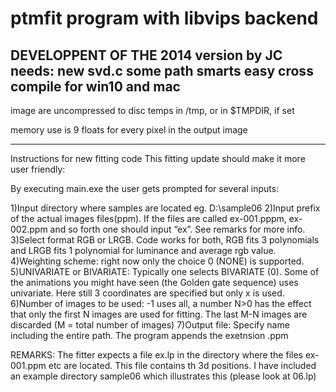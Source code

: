 # ptmfit program with libvips backend
DEVELOPPENT OF THE 2014 version by JC
needs: 
new svd.c
some path smarts
easy cross compile for win10 and mac
----------

image are uncompressed to disc temps in /tmp, or in $TMPDIR, if set

memory use is 9 floats for every pixel in the output image



----------------------------


Instructions for new fitting code
This fitting update should make it more user friendly:

By executing main.exe the user gets prompted for several inputs:

1)Input directory where samples are located eg. D:\sample06
2)Input prefix of the actual images files(ppm). If the files are called
ex-001.pppm, ex-002.ppm and so forth one should input “ex”. See remarks for
more info.
3)Select format RGB or LRGB. Code works for both, RGB fits 3 polynomials and
LRGB fits 1 polynomial for luminance and average rgb value.
4)Weighting scheme: right now only the choice 0 (NONE) is supported.
5)UNIVARIATE or BIVARIATE: Typically one selects  BIVARIATE (0). Some of the
animations you might have seen (the Golden gate sequence) uses univariate.
Here still 3 coordinates are specified but only x is used. 
6)Number of images to be used: -1 uses all, a number  N>0 has the effect that
only the first N images are used for fitting. The last M-N images are
discarded (M = total number of images)
7)Output file: Specify name including the entire path. The program appends the
exetnsion .ppm


REMARKS:
The fitter expects a file ex.lp in the directory where the files ex-001.ppm
etc are located. This file contains th 3d positions. I have included an
example directory sample06 which illustrates this (please look at 06.lp)

